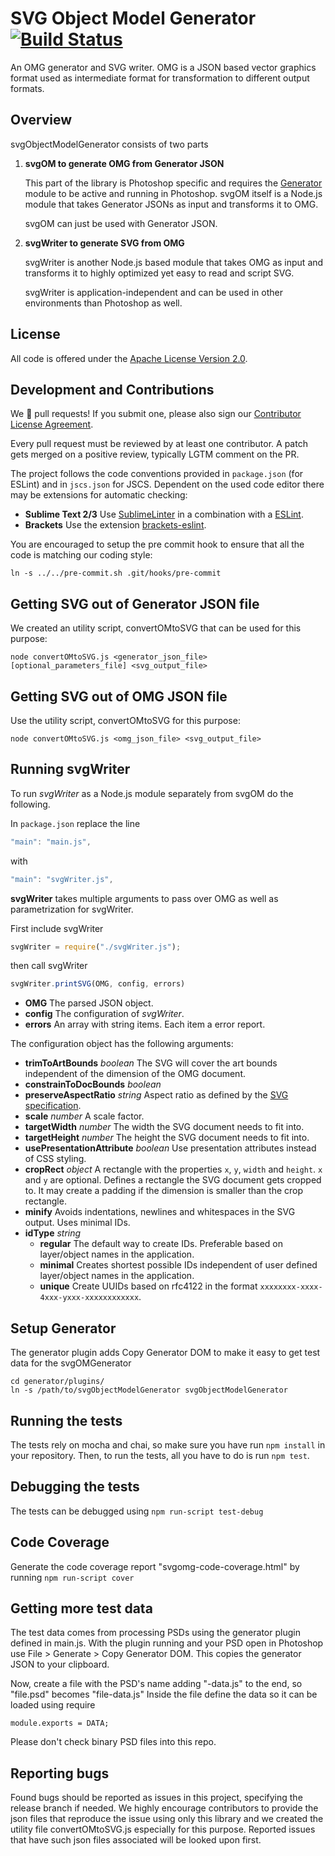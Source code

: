 # SVG Object Model Generator  [![Build Status](https://travis-ci.org/adobe-research/svgObjectModelGenerator.png?branch=master)](https://travis-ci.org/adobe-research/svgObjectModelGenerator)


An OMG generator and SVG writer. OMG is a JSON based vector graphics format used as intermediate format for transformation to different output formats.

## Overview

svgObjectModelGenerator consists of two parts

1. **svgOM to generate OMG from Generator JSON**

	This part of the library is Photoshop specific and requires the [Generator](https://github.com/adobe-photoshop/generator-core) module to be active and running in Photoshop. svgOM itself is a Node.js module that takes Generator JSONs as input and transforms it to OMG.

	svgOM can just be used with Generator JSON.

2. **svgWriter to generate SVG from OMG**

	svgWriter is another Node.js based module that takes OMG as input and transforms it to highly optimized yet easy to read and script SVG.

	svgWriter is application-independent and can be used in other environments than Photoshop as well.

## License
All code is offered under the [Apache License Version 2.0](http://www.apache.org/licenses/LICENSE-2.0).


## Development and Contributions

We :clap: pull requests! If you submit one, please also sign our [Contributor License Agreement](https://adobe.echosign.com/public/esignWidget?wid=9SNA9H6XX64Q5C).

Every pull request must be reviewed by at least one contributor. A patch gets merged on a positive review, typically LGTM comment on the PR.

The project follows the code conventions provided in `package.json` (for ESLint) and in `jscs.json` for JSCS. Dependent on the used code editor there may be extensions for automatic checking:

* **Sublime Text 2/3** Use [SublimeLinter](https://github.com/roadhump/SublimeLinter-eslint) in a combination with a [ESLint](https://github.com/roadhump/SublimeLinter-eslint).
* **Brackets** Use the extension [brackets-eslint](https://github.com/peol/brackets-eslint).

You are encouraged to setup the pre commit hook to ensure that all the code is matching our coding style:

```
ln -s ../../pre-commit.sh .git/hooks/pre-commit
```

## Getting SVG out of Generator JSON file

We created an utility script, convertOMtoSVG that can be used for this purpose:
```
node convertOMtoSVG.js <generator_json_file> [optional_parameters_file] <svg_output_file>
```

## Getting SVG out of OMG JSON file

Use the utility script, convertOMtoSVG for this purpose:
```
node convertOMtoSVG.js <omg_json_file> <svg_output_file>
```

## Running svgWriter

To run *svgWriter* as a Node.js module separately from svgOM do the following.

In `package.json` replace the line

```javascript
"main": "main.js",
```

with

```javascript
"main": "svgWriter.js",
```

**svgWriter** takes multiple arguments to pass over OMG as well as parametrization for svgWriter.

First include svgWriter

```javascript
svgWriter = require("./svgWriter.js");
```

then call svgWriter

```javascript
svgWriter.printSVG(OMG, config, errors)
```

* **OMG** The parsed JSON object.
* **config** The configuration of *svgWriter*.
* **errors** An array with string items. Each item a error report.

The configuration object has the following arguments:

* **trimToArtBounds** *boolean* The SVG will cover the art bounds independent of the dimension of the OMG document.
* **constrainToDocBounds** *boolean*
* **preserveAspectRatio** *string* Aspect ratio as defined by the [SVG specification](http://www.w3.org/TR/SVG/coords.html#PreserveAspectRatioAttribute).
* **scale** *number* A scale factor.
* **targetWidth** *number* The width the SVG document needs to fit into.
* **targetHeight** *number* The height the SVG document needs to fit into.
* **usePresentationAttribute** *boolean* Use presentation attributes instead of CSS styling.
* **cropRect** *object* A rectangle with the properties `x`, `y`, `width` and `height`. `x` and `y` are optional. Defines a rectangle the SVG document gets cropped to. It may create a padding if the dimension is smaller than the crop rectangle.
* **minify** Avoids indentations, newlines and whitespaces in the SVG output. Uses minimal IDs.
* **idType** *string*
    * **regular** The default way to create IDs. Preferable based on layer/object names in the application.
    * **minimal** Creates shortest possible IDs independent of user defined layer/object names in the application.
    * **unique** Create UUIDs based on rfc4122 in the format `xxxxxxxx-xxxx-4xxx-yxxx-xxxxxxxxxxxx`.

## Setup Generator

The generator plugin adds Copy Generator DOM to make it easy to get test data for the svgOMGenerator

    cd generator/plugins/
    ln -s /path/to/svgObjectModelGenerator svgObjectModelGenerator

## Running the tests

The tests rely on mocha and chai, so make sure you have run `npm install` in your repository. Then, to run the tests, all you have to do is run `npm test`.

## Debugging the tests

The tests can be debugged using `npm run-script test-debug`

## Code Coverage

Generate the code coverage report "svgomg-code-coverage.html" by running `npm run-script cover`

## Getting more test data

The test data comes from processing PSDs using the generator plugin defined in main.js.  With the plugin running and your PSD open in Photoshop use File > Generate > Copy Generator DOM.  This copies the generator JSON to your clipboard.

Now, create a file with the PSD's name adding "-data.js" to the end, so "file.psd" becomes "file-data.js"  Inside the file define the data so it can be loaded using require

    module.exports = DATA;

Please don't check binary PSD files into this repo.

## Reporting bugs

Found bugs should be reported as issues in this project, specifying the release branch if needed. We highly encourage contributors to provide the json files that reproduce the issue using only this library and we created the utility file convertOMtoSVG.js especially for this purpose. Reported issues that have such json files associated will be looked upon first.
